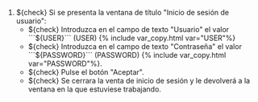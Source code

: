 1. ${check} Si se presenta la ventana de título "Inicio de sesión de usuario":
   * ${check} Introduzca en el campo de texto "Usuario" el valor ```${USER}``` (USER)  {% include var_copy.html var="USER"%}
   * ${check} Introduzca en el campo de texto "Contraseña" el valor ```${PASSWORD}``` (PASSWORD)  {% include var_copy.html var="PASSWORD"%}.
   * ${check} Pulse el botón "Aceptar".
   * ${check} Se cerrara la venta de inicio de sesión y le devolverá a la ventana en la que estuviese trabajando.
